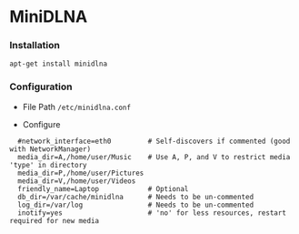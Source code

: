 # MiniDLNA

### Installation
`apt-get install minidlna`

### Configuration
  + File Path
    `/etc/minidlna.conf`

  + Configure
  ```
    #network_interface=eth0         # Self-discovers if commented (good with NetworkManager)
    media_dir=A,/home/user/Music    # Use A, P, and V to restrict media 'type' in directory
    media_dir=P,/home/user/Pictures
    media_dir=V,/home/user/Videos
    friendly_name=Laptop            # Optional
    db_dir=/var/cache/minidlna      # Needs to be un-commented
    log_dir=/var/log                # Needs to be un-commented
    inotify=yes                     # 'no' for less resources, restart required for new media
  ```
